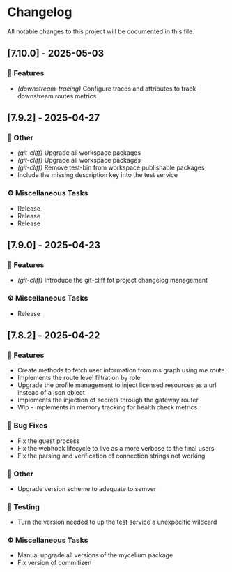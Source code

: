 # Changelog

All notable changes to this project will be documented in this file.

## [7.10.0] - 2025-05-03

### 🚀 Features

- *(downstream-tracing)* Configure traces and attributes to track downstream routes metrics

## [7.9.2] - 2025-04-27

### 💼 Other

- *(git-cliff)* Upgrade all workspace packages
- *(git-cliff)* Upgrade all workspace packages
- *(git-cliff)* Remove test-bin from workspace publishable packages
- Include the missing description key into the test service

### ⚙️ Miscellaneous Tasks

- Release
- Release
- Release

## [7.9.0] - 2025-04-23

### 🚀 Features

- *(git-cliff)* Introduce the git-cliff fot project changelog management

### ⚙️ Miscellaneous Tasks

- Release

## [7.8.2] - 2025-04-22

### 🚀 Features

- Create methods to fetch user information from ms graph using me route
- Implements the route level filtration by role
- Upgrade the profile management to inject licensed resources as a url instead of a json object
- Implements the injection of secrets through the gateway router
- Wip - implements in memory tracking for health check metrics

### 🐛 Bug Fixes

- Fix the guest process
- Fix the webhook lifecycle to live as a more verbose to the final users
- Fix the parsing and verification of connection strings not working

### 💼 Other

- Upgrade version scheme to adequate to semver

### 🧪 Testing

- Turn the version needed to up the test service a unexpecific wildcard

### ⚙️ Miscellaneous Tasks

- Manual upgrade all versions of the mycelium package
- Fix version of commitizen

<!-- generated by git-cliff -->
